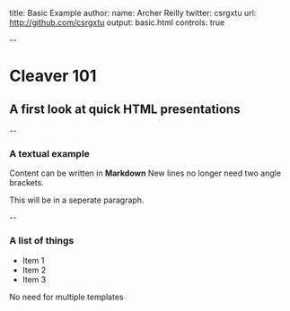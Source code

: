 title: Basic Example
author:
  name: Archer Reilly
  twitter: csrgxtu
  url: http://github.com/csrgxtu
output: basic.html
controls: true

--
# Cleaver 101
## A first look at quick HTML presentations

--
### A textual example
Content can be written in **Markdown** New lines no longer need two angle brackets.

This will be in a seperate paragraph.

--
### A list of things
* Item 1
* Item 2
* Item 3

No need for multiple templates
